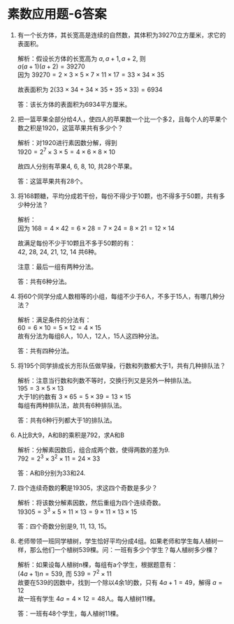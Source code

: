 # 素数应用题-6答案

1. 有一个长方体，其长宽高是连续的自然数，其体积为39270立方厘米，求它的表面积。

    解析：假设长方体的长宽高为 $a, a+1, a+2$, 则    
    $a(a+1)(a+2)=39270$   
    因为 $39270=2\times3\times5\times7\times11\times17=33\times34\times35$

    故表面积为 $2(33\times34+34\times35+35\times33)=6934$

    答：该长方体的表面积为6934平方厘米。

2. 把一篮苹果全部分给4人，使四人的苹果数一个比一个多2，且每个人的苹果个数之积是1920，这篮苹果共有多少个？
    
    解析：对1920进行素因数分解，得到   
    $1920=2^7\times3\times5=4\times6\times8\times10$

    故四人分别有苹果4, 6, 8, 10, 共28个苹果。

    答：这篮苹果共有28个。

3. 将168颗糖，平均分成若干份，每份不得少于10颗，也不得多于50颗，共有多少种分法？

    解析：  
    因为 $168=4\times42=6\times28=7\times24=8\times21=12\times14$

    故满足每份不少于10颗且不多于50颗的有：   
    42, 28, 24, 21, 12, 14 共6种。

    注意：最后一组有两种分法。

    答：共有6种分法。

4. 将60个同学分成人数相等的小组，每组不少于6人，不多于15人，有哪几种分法？

    解析：满足条件的分法有：   
    $60=6\times10=5\times12=4\times15$   
    故有分法为每组6人，10人，12人，15人这四种分法。

    答：共有四种分法。

5. 将195个同学排成长方形队伍做早操，行数和列数都大于1，共有几种排队法？

    解析：注意当行数和列数不等时，交换行列又是另外一种排队法。   
    $195=3\times5\times13$  
    大于1的约数有 $3\times65=5\times39=13\times15$  
    每组有两种排队法，故共有6种排队法。

    答：共有6种行列都大于1的排队法。

6. A比B大9，A和B的乘积是792，求A和B

    解析：分解素因数后，组合成两个数，使得两数的差为9.   
    $792=2^3\times3^2\times11=24\times33$

    答：A和B分别为33和24.

7. 四个连续奇数的**积**是$19305$，求这四个奇数是多少？

    解析：将该数分解素因数，然后重组为四个连续奇数。  
    $19305=3^3\times5\times11\times13=9\times11\times13\times15$

    答：四个奇数分别是9, 11, 13, 15。

8. 老师带领一班同学植树，学生恰好平均分成4组。如果老师和学生每人植树一样，那么他们一个植树539棵。问：一班有多少个学生？每人植树多少棵？

    解析：如果设每人植树n棵，每组有a个学生，根据题意有：    
    $(4a+1)n=539$, 而 $539=7^2\times11$  
    故要在539的因数中，找到一个除以4余1的数，只有 $4a+1=49$，解得 $a=12$   
    故一班有学生 $4a=4\times12=48$人。每人植树11棵。

    答：一班有48个学生，每人植树11棵。